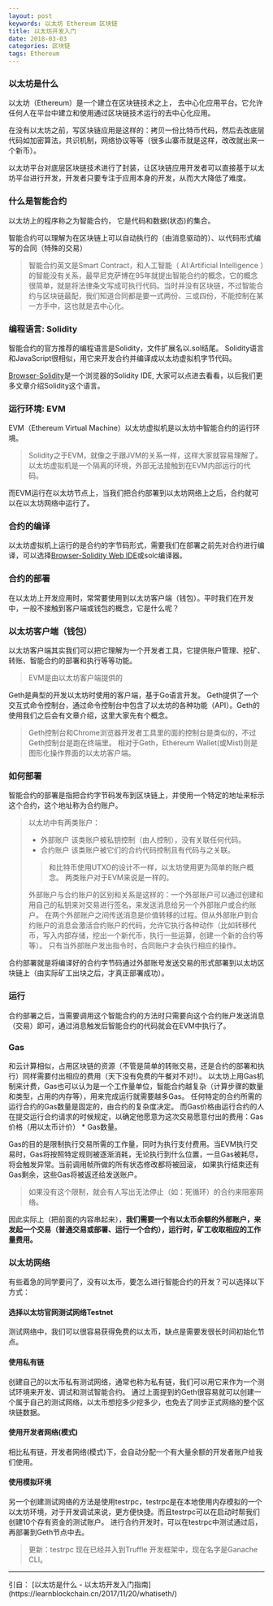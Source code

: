 ```yaml
---
layout: post
keywords: 以太坊 Ethereum 区块链
title: 以太坊开发入门
date: 2018-03-03
categories: 区块链
tags: Ethereum
---
```


### 以太坊是什么
以太坊（Ethereum）是一个建立在区块链技术之上， 去中心化应用平台。它允许任何人在平台中建立和使用通过区块链技术运行的去中心化应用。

在没有以太坊之前，写区块链应用是这样的：拷贝一份比特币代码，然后去改底层代码如加密算法，共识机制，网络协议等等（很多山寨币就是这样，改改就出来一个新币）。

以太坊平台对底层区块链技术进行了封装，让区块链应用开发者可以直接基于以太坊平台进行开发，开发者只要专注于应用本身的开发，从而大大降低了难度。

### 什么是智能合约

以太坊上的程序称之为智能合约， 它是代码和数据(状态)的集合。

智能合约可以理解为在区块链上可以自动执行的（由消息驱动的）、以代码形式编写的合同（特殊的交易）
<!-- more -->
<blockquote>智能合约英文是Smart Contract，和人工智能（ AI:Artificial Intelligence ）的智能没有关系，最早尼克萨博在95年就提出智能合约的概念，它的概念很简单，就是将法律条文写成可执行代码。当时并没有区块链，不过智能合约与区块链最配，我们知道合同都是要一式两份、三或四份，不能控制在某一方手中，这也就是去中心化。</blockquote>

### 编程语言: Solidity

智能合约的官方推荐的编程语言是Solidity，文件扩展名以.sol结尾。
Solidity语言和JavaScript很相似，用它来开发合约并编译成以太坊虚拟机字节代码。

[Browser-Solidity](https://ethereum.github.io/browser-solidity/)是一个浏览器的Solidity IDE, 大家可以点进去看看，以后我们更多文章介绍Solidity这个语言。

### 运行环境: EVM
EVM（Ethereum Virtual Machine）以太坊虚拟机是以太坊中智能合约的运行环境。

<blockquote>Solidity之于EVM，就像之于跟JVM的关系一样，这样大家就容易理解了。
以太坊虚拟机是一个隔离的环境，外部无法接触到在EVM内部运行的代码。
</blockquote>

而EVM运行在以太坊节点上，当我们把合约部署到以太坊网络上之后，合约就可以在以太坊网络中运行了。

### 合约的编译

以太坊虚拟机上运行的是合约的字节码形式，需要我们在部署之前先对合约进行编译，可以选择[Browser-Solidity Web IDE](https://ethereum.github.io/browser-solidity/)或solc编译器。

### 合约的部署

在以太坊上开发应用时，常常要使用到以太坊客户端（钱包）。平时我们在开发中，一般不接触到客户端或钱包的概念，它是什么呢？

### 以太坊客户端（钱包）

以太坊客户端其实我们可以把它理解为一个开发者工具，它提供账户管理、挖矿、转账、智能合约的部署和执行等等功能。

<blockquote>EVM是由以太坊客户端提供的</blockquote>

Geth是典型的开发以太坊时使用的客户端，基于Go语言开发。 Geth提供了一个交互式命令控制台，通过命令控制台中包含了以太坊的各种功能（API）。Geth的使用我们之后会有文章介绍，这里大家先有个概念。

<blockquote>Geth控制台和Chrome浏览器开发者工具里的面的控制台是类似的，不过Geth控制台是跑在终端里。
相对于Geth，Ethereum Wallet(或Mist)则是图形化操作界面的以太坊客户端。
</blockquote>

### 如何部署

智能合约的部署是指把合约字节码发布到区块链上，并使用一个特定的地址来标示这个合约，这个地址称为合约账户。

<blockquote>以太坊中有两类账户：

- 外部账户
该类账户被私钥控制（由人控制），没有关联任何代码。
- 合约账户
该类账户被它们的合约代码控制且有代码与之关联。

<blockquote>和比特币使用UTXO的设计不一样，以太坊使用更为简单的账户概念。
两类账户对于EVM来说是一样的。
</blockquote>

外部账户与合约账户的区别和关系是这样的：一个外部账户可以通过创建和用自己的私钥来对交易进行签名，来发送消息给另一个外部账户或合约账户。
在两个外部账户之间传送消息是价值转移的过程。但从外部账户到合约账户的消息会激活合约账户的代码，允许它执行各种动作（比如转移代币，写入内部存储，挖出一个新代币，执行一些运算，创建一个新的合约等等）。
只有当外部账户发出指令时，合同账户才会执行相应的操作。
</blockquote>

合约部署就是将编译好的合约字节码通过外部账号发送交易的形式部署到以太坊区块链上（由实际矿工出块之后，才真正部署成功）。

### 运行

合约部署之后，当需要调用这个智能合约的方法时只需要向这个合约账户发送消息（交易）即可，通过消息触发后智能合约的代码就会在EVM中执行了。

### Gas

和云计算相似，占用区块链的资源（不管是简单的转账交易，还是合约的部署和执行）同样需要付出相应的费用（天下没有免费的午餐对不对!）。
以太坊上用Gas机制来计费，Gas也可以认为是一个工作量单位，智能合约越复杂（计算步骤的数量和类型，占用的内存等），用来完成运行就需要越多Gas。
任何特定的合约所需的运行合约的Gas数量是固定的，由合约的复杂度决定。
而Gas价格由运行合约的人在提交运行合约请求的时候规定，以确定他愿意为这次交易愿意付出的费用：Gas价格（用以太币计价） * Gas数量。

Gas的目的是限制执行交易所需的工作量，同时为执行支付费用。当EVM执行交易时，Gas将按照特定规则被逐渐消耗，无论执行到什么位置，一旦Gas被耗尽，将会触发异常。当前调用帧所做的所有状态修改都将被回滚， 如果执行结束还有Gas剩余，这些Gas将被返还给发送账户。

<blockquote>如果没有这个限制，就会有人写出无法停止（如：死循环）的合约来阻塞网络。
</blockquote>

因此实际上（把前面的内容串起来），**我们需要一个有以太币余额的外部账户，来发起一个交易（普通交易或部署、运行一个合约），运行时，矿工收取相应的工作量费用。**

### 以太坊网络

有些着急的同学要问了，没有以太币，要怎么进行智能合约的开发？可以选择以下方式：

#### 选择以太坊官网测试网络Testnet

测试网络中，我们可以很容易获得免费的以太币，缺点是需要发很长时间初始化节点。

#### 使用私有链

创建自己的以太币私有测试网络，通常也称为私有链，我们可以用它来作为一个测试环境来开发、调试和测试智能合约。
通过上面提到的Geth很容易就可以创建一个属于自己的测试网络，以太币想挖多少挖多少，也免去了同步正式网络的整个区块链数据。

#### 使用开发者网络(模式)

相比私有链，开发者网络(模式)下，会自动分配一个有大量余额的开发者账户给我们使用。

#### 使用模拟环境

另一个创建测试网络的方法是使用testrpc，testrpc是在本地使用内存模拟的一个以太坊环境，对于开发调试来说，更方便快捷。而且testrpc可以在启动时帮我们创建10个存有资金的测试账户。
进行合约开发时，可以在testrpc中测试通过后，再部署到Geth节点中去。

<blockquote>更新：testrpc 现在已经并入到Truffle 开发框架中，现在名字是Ganache CLI。</blockquote>

<hr/>
引自：
[以太坊是什么 - 以太坊开发入门指南](https://learnblockchain.cn/2017/11/20/whatiseth/)

